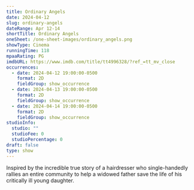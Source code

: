 ```yaml
---
title: Ordinary Angels
date: 2024-04-12
slug: ordinary-angels
dateRange: Apr 12-14
shortTitle: Ordinary Angels
oneSheet: /one-sheet-images/ordinary_angels.png
showType: Cinema
runningTime: 118
mpaaRating: PG
imdbURL: https://www.imdb.com/title/tt4996328/?ref_=tt_mv_close
occurrences:
  - date: 2024-04-12 19:00:00-0500
    format: 2D
    fieldGroup: show_occurrence
  - date: 2024-04-13 19:00:00-0500
    format: 2D
    fieldGroup: show_occurrence
  - date: 2024-04-14 19:00:00-0500
    format: 2D
    fieldGroup: show_occurrence
studioInfo:
  studio: ""
  studioFee: 0
  studioPercentage: 0
draft: false
type: show
---
```

Inspired by the incredible true story of a hairdresser who single-handedly rallies an entire community to help a widowed father save the life of his critically ill young daughter.